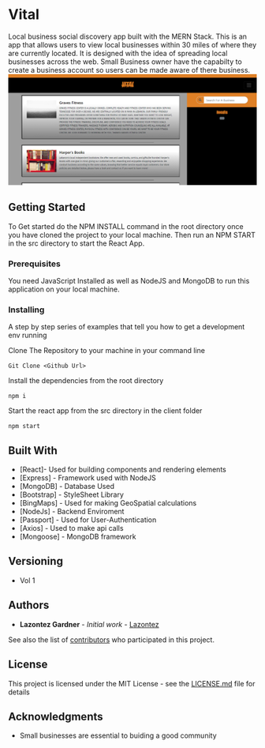 # Vital
Local business social discovery app built with the MERN Stack. This is an app that allows users to view local businesses within 30 miles of where they 
are currently located. It is designed with the idea of spreading local businesses across the web. Small Business owner have the capabilty to create a business account so users can be made aware of there business.
![Vital= Designed for locals](hermes-client/public/images/hermesScreenshot.PNG)

## Getting Started

To Get started do the NPM INSTALL command in the root directory once you have cloned the project to your local machine.
Then run an NPM START in the src directory to start the React App.

### Prerequisites

You need JavaScript Installed as well as NodeJS and MongoDB to run this application on your local machine.

### Installing

A step by step series of examples that tell you how to get a development env running

Clone The Repository to your machine in your command line

```
Git Clone <Github Url>
```

Install the dependencies from the root directory

```
npm i 

```
Start the react app from the src directory in the client folder
```
npm start

```

## Built With

* [React]- Used for building components and rendering elements
* [Express] - Framework used with NodeJS
* [MongoDB] - Database Used
* [Bootstrap] - StyleSheet Library
* [BingMaps] - Used for making GeoSpatial calculations
* [NodeJs] - Backend Enviroment
* [Passport] - Used for User-Authentication
* [Axios] - Used to make api calls
* [Mongoose] - MongoDB framework


## Versioning

* Vol 1 

## Authors

* **Lazontez Gardner** - *Initial work* - [Lazontez](https://github.com/Lazontez)

See also the list of [contributors](https://github.com/Lazontez/Hermes/contributors) who participated in this project.

## License

This project is licensed under the MIT License - see the [LICENSE.md](LICENSE.md) file for details

## Acknowledgments

* Small businesses are essential to buiding a good community

